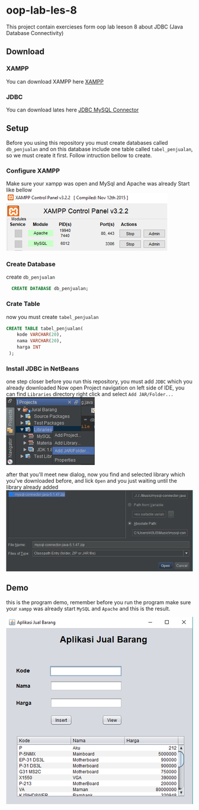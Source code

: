 # oop-lab-les-8
This project contain exercieses form oop lab leeson 8 about JDBC (Java Database Connectivity)

## Download

### XAMPP
You can download XAMPP here [XAMPP](https://www.apachefriends.org/download.html)

### JDBC
You can download lates here [JDBC MySQL Connector](https://dev.mysql.com/get/Downloads/Connector-J/mysql-connector-java-5.1.47.zip)

## Setup
Before you using this repository you must create databases called `db_penjualan` and on this database include one table called `tabel_penjualan`,
so we must create it first. Follow intruction bellow to create.

### Configure XAMPP
Make sure your xampp was open and MySql and Apache was already Start like bellow
![XAMPP Configure](screenshot/xampp_setup.png "MySQL and Apache Already Start")


### Create Database
create `db_penjualan`
```sql
  CREATE DATABASE db_penjualan;
```
### Crate Table
now you must create `tabel_penjualan`
```sql
CREATE TABLE tabel_penjualan(
    kode VARCHAR(20),
    nama VARCHAR(20),
    harga INT
 );
```

### Install JDBC in NetBeans
one step closer before you run this repository, you must add `JDBC` which you already downloaded
Now open Project navigation on left side of IDE, you can find `Libraries` directory right click and select `Add JAR/Folder...`
![Add Library](screenshot/add_lib.png "Add Library")

after that you'll meet new dialog, now you find and selected library which you've downloaded before, and lick `Open` 
and you just waiting until the library already added
![Select Library](screenshot/sel_lib.png "Select Library")

## Demo

this is the program demo, remember before you run the program make sure your `xampp` was already start `MySQL` and `Apache`
and this is the result.

![DEMO](screenshot/demo.png "Program Demo")

